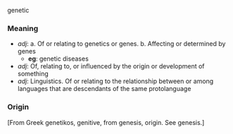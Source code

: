 genetic
### Meaning
+ _adj_:
   a. Of or relating to genetics or genes.
   b. Affecting or determined by genes
    + __eg__: genetic diseases
+ _adj_: Of, relating to, or influenced by the origin or development of something
+ _adj_: Linguistics. Of or relating to the relationship between or among languages that are descendants of the same protolanguage

### Origin

[From Greek genetikos, genitive, from genesis, origin. See genesis.]
